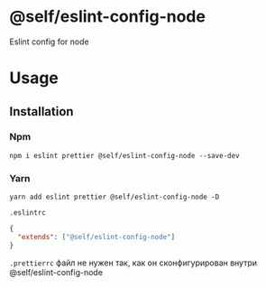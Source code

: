 # @self/eslint-config-node

Eslint config for node


# Usage

## Installation

### Npm
```shell
npm i eslint prettier @self/eslint-config-node --save-dev 
```

### Yarn
```shell
yarn add eslint prettier @self/eslint-config-node -D
```

```.eslintrc```
```json
{
  "extends": ["@self/eslint-config-node"]
}
```

```.prettierrc``` файл не нужен так, как он сконфигурирован внутри @self/eslint-config-node

